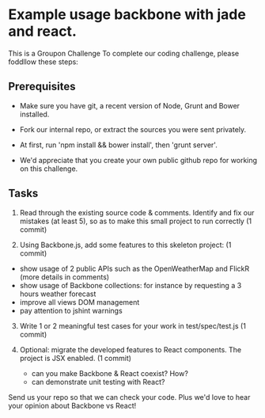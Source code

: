 Example usage backbone with jade and react.
=====================================================

This is a Groupon Challenge
To complete our coding challenge, please foddllow these steps:

Prerequisites
-------------

- Make sure you have git, a recent version of Node, Grunt and Bower installed.

- Fork our internal repo, or extract the sources you were sent privately.

- At first, run 'npm install && bower install', then 'grunt server'.

- We'd appreciate that you create your own public github repo for working on this challenge.

Tasks
-----

1. Read through the existing source code & comments. Identify and fix our mistakes (at least 5), so as to make this small project to run correctly (1 commit)

2. Using Backbone.js, add some features to this skeleton project: (1 commit)
  * show usage of 2 public APIs such as the OpenWeatherMap and FlickR (more details in comments)
  * show usage of Backbone collections: for instance by requesting a 3 hours weather forecast
  * improve all views DOM management
  * pay attention to jshint warnings

3. Write 1 or 2 meaningful test cases for your work in test/spec/test.js (1 commit)

4. Optional: migrate the developed features to React components. The project is JSX enabled. (1 commit)
	* can you make Backbone & React coexist? How?
	* can demonstrate unit testing with React?

Send us your repo so that we can check your code. Plus we'd love to hear your opinion about Backbone vs React!
